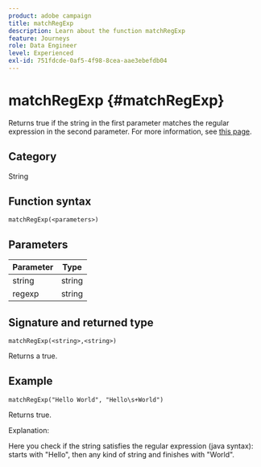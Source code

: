 ```yaml
---
product: adobe campaign
title: matchRegExp
description: Learn about the function matchRegExp
feature: Journeys
role: Data Engineer
level: Experienced
exl-id: 751fdcde-0af5-4f98-8cea-aae3ebefdb04
---
```

# matchRegExp {#matchRegExp}

Returns true if the string in the first parameter matches the regular expression in the second parameter. For more information, see [this page](https://docs.oracle.com/javase/7/docs/api/java/util/regex/Pattern.html).

## Category

String

## Function syntax

`matchRegExp(<parameters>)`

## Parameters

|Parameter|Type|
|--- |--- |
|string|string|
|regexp|string|

## Signature and returned type

`matchRegExp(<string>,<string>)`

Returns a true.

## Example

`matchRegExp("Hello World", "Hello\s+World")`

Returns true.

Explanation: 

Here you check if the string satisfies the regular expression (java syntax): starts with "Hello", then any kind of string and finishes with "World".

